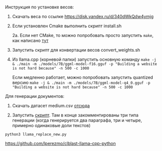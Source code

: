 Инструкция по установке весов:

1. Скачать веса по ссылке https://disk.yandex.ru/d/340dWkQdw4ymjg

2. Если установлен Cmake выполнить скрипт install.sh

   2a. Если нет CMake, то можно попробовать просто запустить `make`, как написано [тут](https://github.com/ggerganov/llama.cpp#build)
  
3. Запустить скрипт для конвертации весов convert_weights.sh

4. Из llama.cpp (корневой папки) запустить основную команду
   `make -j & ./main -m ./models/7B/ggml-model-f16.gguf -p "Building a website is not hard because" -n 500 -c 1000`

   Если медленно работает, можно попробовать запустить quantized версию 
   `make -j & ./main -m ./models/7B/ggml-model-q4_0.gguf -p "Building a website is not hard because" -n 500 -с 1000` 

Для генерации документов:

1. Скачать датасет medium.csv [отсюда](https://github.com/intsystems/2023-Project-126/blob/master/medium.csv)

2. Запустить [cкрипт](https://github.com/intsystems/2023-Project-126/blob/master/llama_replace_new.py). Там в конце закомментированы три типа генерации (когда генерируется два параграфа, три и четыре, примерно одинаковые доли текстов)

`python3 llama_replace_new.py`



https://github.com/lperezmo/clblast-llama-cpp-python

